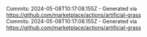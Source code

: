 Commits: 2024-05-08T10:17:08.155Z - Generated via https://github.com/marketplace/actions/artificial-grass
<br>
Commits: 2024-05-08T10:17:08.155Z - Generated via https://github.com/marketplace/actions/artificial-grass
<br>
